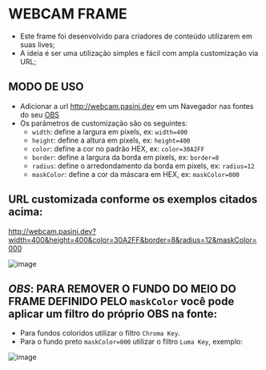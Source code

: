 # WEBCAM FRAME

- Este frame foi desenvolvido para criadores de conteúdo utilizarem em suas lives;
- A ideia é ser uma utilização simples e fácil com ampla customização via URL;

## MODO DE USO

- Adicionar a url http://webcam.pasini.dev em um Navegador nas fontes do seu [OBS](https://obsproject.com/pt-br)
- Os parâmetros de customização são os seguintes:
  - `width`: define a largura em pixels, ex: `width=400`
  - `height`: define a altura em pixels, ex: `height=400`
  - `color`: define a cor no padrão HEX, ex: `color=30A2FF`
  - `border`: define a largura da borda em pixels, ex: `border=8`
  - `radius`: define o arredondamento da borda em pixels, ex: `radius=12`
  - `maskColor`: define a cor da máscara em HEX, ex: `maskColor=000`

## URL customizada conforme os exemplos citados acima:

http://webcam.pasini.dev?width=400&height=400&color=30A2FF&border=8&radius=12&maskColor=000

![image](https://github.com/user-attachments/assets/e0b8c753-2f87-4b5a-80b8-b6355e88124d)

## **_OBS_**: PARA REMOVER O FUNDO DO MEIO DO FRAME DEFINIDO PELO `maskColor` você pode aplicar um filtro do próprio OBS na fonte:

- Para fundos coloridos utilizar o filtro `Chroma Key`.
- Para o fundo preto `maskColor=000` utilizar o filtro `Luma Key`, exemplo:

![image](https://github.com/user-attachments/assets/6eb0918a-8fcd-435b-bb47-09db7e580ecf)
